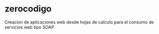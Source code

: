 zerocodigo
==========

Creacion de aplicaciones web desde hojas de calculo para el consumo de servicios web tipo SOAP
